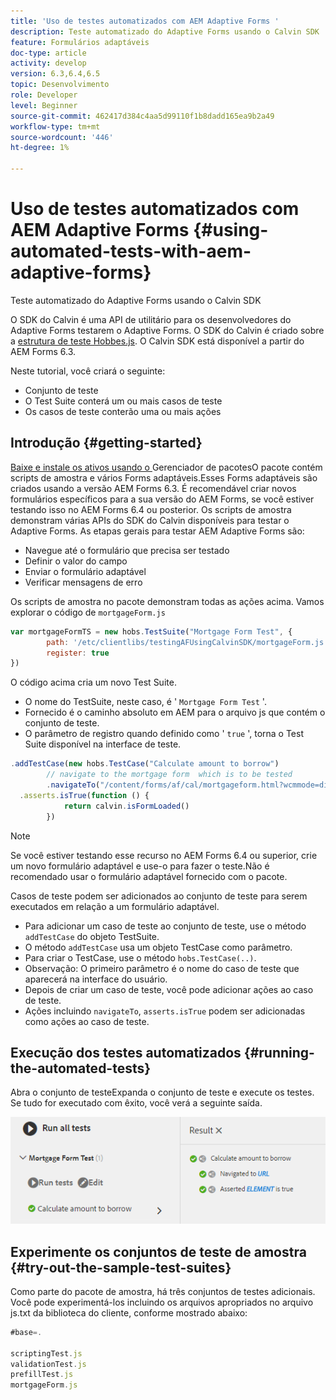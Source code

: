 ```yaml
---
title: 'Uso de testes automatizados com AEM Adaptive Forms '
description: Teste automatizado do Adaptive Forms usando o Calvin SDK
feature: Formulários adaptáveis
doc-type: article
activity: develop
version: 6.3,6.4,6.5
topic: Desenvolvimento
role: Developer
level: Beginner
source-git-commit: 462417d384c4aa5d99110f1b8dadd165ea9b2a49
workflow-type: tm+mt
source-wordcount: '446'
ht-degree: 1%

---
```



# Uso de testes automatizados com AEM Adaptive Forms {#using-automated-tests-with-aem-adaptive-forms}

Teste automatizado do Adaptive Forms usando o Calvin SDK

O SDK do Calvin é uma API de utilitário para os desenvolvedores do Adaptive Forms testarem o Adaptive Forms. O SDK do Calvin é criado sobre a [estrutura de teste Hobbes.js](https://experienceleague.adobe.com/docs/experience-manager-release-information/aem-release-updates/previous-updates/aem-previous-versions.html). O Calvin SDK está disponível a partir do AEM Forms 6.3.

Neste tutorial, você criará o seguinte:

* Conjunto de teste
* O Test Suite conterá um ou mais casos de teste
* Os casos de teste conterão uma ou mais ações

## Introdução {#getting-started}

[Baixe e instale os ativos usando o ](assets/testingadaptiveformsusingcalvinsdk1.zip)Gerenciador de pacotesO pacote contém scripts de amostra e vários Forms adaptáveis.Esses Forms adaptáveis são criados usando a versão AEM Forms 6.3. É recomendável criar novos formulários específicos para a sua versão do AEM Forms, se você estiver testando isso no AEM Forms 6.4 ou posterior. Os scripts de amostra demonstram várias APIs do SDK do Calvin disponíveis para testar o Adaptive Forms. As etapas gerais para testar AEM Adaptive Forms são:

* Navegue até o formulário que precisa ser testado
* Definir o valor do campo
* Enviar o formulário adaptável
* Verificar mensagens de erro

Os scripts de amostra no pacote demonstram todas as ações acima.
Vamos explorar o código de `mortgageForm.js`

```javascript
var mortgageFormTS = new hobs.TestSuite("Mortgage Form Test", {
        path: '/etc/clientlibs/testingAFUsingCalvinSDK/mortgageForm.js',
        register: true
})
```

O código acima cria um novo Test Suite.

* O nome do TestSuite, neste caso, é &#39; `Mortgage Form Test` &#39;.
* Fornecido é o caminho absoluto em AEM para o arquivo js que contém o conjunto de teste.
* O parâmetro de registro quando definido como &#39; `true` &#39;, torna o Test Suite disponível na interface de teste.

```javascript
.addTestCase(new hobs.TestCase("Calculate amount to borrow")
        // navigate to the mortgage form  which is to be tested
        .navigateTo("/content/forms/af/cal/mortgageform.html?wcmmode=disabled")
  .asserts.isTrue(function () {
            return calvin.isFormLoaded()
        })
```

>[!NOTE]
>
>Se você estiver testando esse recurso no AEM Forms 6.4 ou superior, crie um novo formulário adaptável e use-o para fazer o teste.Não é recomendado usar o formulário adaptável fornecido com o pacote.

Casos de teste podem ser adicionados ao conjunto de teste para serem executados em relação a um formulário adaptável.

* Para adicionar um caso de teste ao conjunto de teste, use o método `addTestCase` do objeto TestSuite.
* O método `addTestCase` usa um objeto TestCase como parâmetro.
* Para criar o TestCase, use o método `hobs.TestCase(..)`.
* Observação: O primeiro parâmetro é o nome do caso de teste que aparecerá na interface do usuário.
* Depois de criar um caso de teste, você pode adicionar ações ao caso de teste.
* Ações incluindo `navigateTo`, `asserts.isTrue` podem ser adicionadas como ações ao caso de teste.

## Execução dos testes automatizados {#running-the-automated-tests}

[](http://localhost:4502/libs/granite/testing/hobbes.html)Abra o conjunto de testeExpanda o conjunto de teste e execute os testes. Se tudo for executado com êxito, você verá a seguinte saída.

![calvinsdk](assets/calvinimage.png)

## Experimente os conjuntos de teste de amostra {#try-out-the-sample-test-suites}

Como parte do pacote de amostra, há três conjuntos de testes adicionais. Você pode experimentá-los incluindo os arquivos apropriados no arquivo js.txt da biblioteca do cliente, conforme mostrado abaixo:

```javascript
#base=.

scriptingTest.js
validationTest.js
prefillTest.js
mortgageForm.js
```

